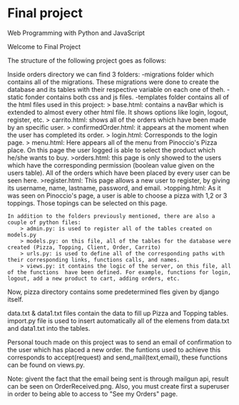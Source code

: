 # Final project

Web Programming with Python and JavaScript

Welcome to Final Project

The structure of the following project goes as follows: 

Inside orders directory we can find 3 folders:
    -migrations folder which contains all of the migrations. These migrations were done to create the database and its tables with their respective variable on each one of theh.
    -static fonder contains both css and js files.
    -templates folder contains all of the html files used in this project:
        > base.html: contains a navBar which is extended to almost every other html file.  It shows options like login, logout, register, etc.
        > carrito.html: shows all of the orders which have been made by an specific user.
        > confirmedOrder.html: it appears at the moment when the user has completed its order.
        > login.html: Corresponds to the login page.
        > menu.html: Here appears all of the menu from Pinoccio's Pizza place. On this page the user logged is able to select the
        product which he/she wants to buy.
        >orders.html: this page is only showed to the users which have the corresponding permission (boolean value given on the users table). All of the orders which have been placed by every user can be seen here.
        >register.html: This page allows a new user to register, by giving its username, name, lastname, password, and email.
        >topping.html: As it was seen on Pinoccio's page, a user is able to choose a pizza with 1,2 or 3 toppings. Those topings can
        be selected on this page.
    
    In addition to the folders previously mentioned, there are also a couple of python files:
        > admin.py: is used to register all of the tables created on models.py
        > models.py: on this file, all of the tables for the database were created (Pizza, Topping, Client, Order, Carrito)
        > urls.py: is used to define all of the corresponding paths with their corresponding links, functions calls, and names.
        > views.py: it contains the logic of the server, on this file, all of the functions  have been defined. For example, functions for login, logout, add a new product to cart, adding orders, etc.

Now, pizza directory contains  some predetermined fles given by django itself.

data.txt & data1.txt files contain the data to fill up Pizza and Topping tables.
import.py file is used to insert automatically all of the elemens from data.txt and data1.txt into the tables.

Personal touch made on this project was to send an email of confirmation to the user which has placed a new order. the funtions used to achieve this corresponds to accept(request) and send_mail(text,email), these functions can be found on views.py. 

Note: givent the fact that the email being sent is through mailgun api, result can be seen on OrderReceived.png. Also, you must create first a superuser in order to being able to access to "See my Orders" page.
